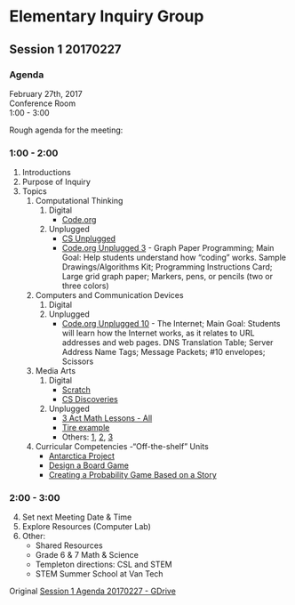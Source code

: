 # Elementary Inquiry Group
## Session 1 20170227
### Agenda

February 27th, 2017<br />
Conference Room<br />
1:00  - 3:00<br />

Rough agenda for the meeting:

### 1:00  - 2:00
  1. Introductions
  2. Purpose of Inquiry
  3. Topics
     1. Computational Thinking
        1. Digital
           - [Code.org](https://code.org/teacher-dashboard#/)
        2. Unplugged
           - [CS Unplugged](http://csunplugged.org/wp-content/uploads/2015/03/CSUnplugged_OS_2015_v3.1.pdf)
           - [Code.org Unplugged 3](https://studio.code.org/unplugged/unplug3.pdf) - Graph Paper Programming; Main Goal: Help students understand how “coding” works. Sample Drawings/Algorithms Kit; Programming Instructions Card; Large grid graph paper; Markers, pens, or pencils (two or three colors) 
     2. Computers and Communication Devices
        1.  Digital
        2.  Unplugged
            - [Code.org Unplugged 10](https://studio.code.org/unplugged/unplug10.pdf) - The Internet; Main Goal: Students will learn how the Internet works, as it relates to URL addresses and web pages.  DNS Translation Table; Server Address Name Tags; Message Packets; #10 envelopes; Scissors
     3. Media Arts
        1.  Digital
            - [Scratch](https://scratch.mit.edu/users/janzeteachesit/)
            - [CS Discoveries](https://curriculum.code.org/csd/resources/)
        2.  Unplugged
            - [3 Act Math Lessons - All](https://docs.google.com/spreadsheets/d/1jXSt_CoDzyDFeJimZxnhgwOVsWkTQEsfqouLWNNC6Z4/pub?output=html)
            - [Tire example](http://mr-stadel.blogspot.ca/2012/04/rolling-tires.html)
            - Others: [1](http://wmh3acts.weebly.com/3-act-math.html), [2](https://mikewiernicki.com/3-act-tasks/), [3](https://docs.google.com/spreadsheets/d/19sms4MpuAOO71o4qFPJyVKK-OGLnNegMgSL6WAwIdb8/edit)
     4. Curricular Competencies
        -“Off-the-shelf” Units
           - [Antarctica Project](https://web.stanford.edu/group/redlab/cgi-bin/materials/Antarctica%20Project%E2%80%93Design%20Thinking%20version.pdf)
           - [Design a Board Game](http://www.mathshell.com/materials.php?series=numeracy&item=boardgame)
           - [Creating a Probability Game Based on a Story](https://curriculum.gov.bc.ca/sites/curriculum.gov.bc.ca/files/contributed-resources/Creating%20a%20Probability%20Game.pdf)

    
### 2:00  - 3:00

  4. Set next Meeting Date & Time 
  5. Explore Resources (Computer Lab)
  6. Other:
     - Shared Resources
     - Grade 6 & 7 Math & Science
     - Templeton directions: CSL and STEM
     - STEM Summer School at Van Tech

Original [Session 1 Agenda 20170227 - GDrive](https://docs.google.com/document/d/1QhS-rC_hbfn_AGUL07dPjqF3QOu772eMI9tUtxeyRpo/edit?usp=sharing)
